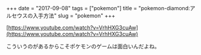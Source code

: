 +++
date = "2017-09-08"
tags = ["pokemon"]
title = "pokemon-diamond:アルセウスの入手方法"
slug = "pokemon"
+++

[https://www.youtube.com/watch?v=VrhHXG3cuAw](https://www.youtube.com/watch?v=VrhHXG3cuAw)

こういうのがあるからこそポケモンのゲームは面白いんだよね。
